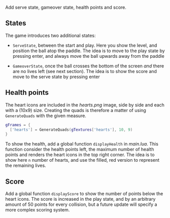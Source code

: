 Add serve state, gameover state, health points and score.

## States

The game introduces two additional states:

- `ServeState`, between the start and play. Here you show the level, and position the ball atop the paddle. The idea is to move to the play state by pressing enter, and always move the ball upwards away from the paddle

- `GameoverState`, once the ball crosses the bottom of the screen _and_ there are no lives left (see next section). The idea is to show the score and move to the serve state by pressing enter

## Health points

The heart icons are included in the _hearts.png_ image, side by side and each with a (10x9) size. Creating the quads is therefore a matter of using `GenerateQuads` with the given measure.

```lua
gFrames = {
  ['hearts'] = GenerateQuads(gTextures['hearts'], 10, 9)
}
```

To show the health, add a global function `displayHealth` in _main.lua_. This function consider the health points left, the maximum number of health points and renders the heart icons in the top right corner. The idea is to show here `n` number of hearts, and use the filled, red version to represent the remaining lives.

## Score

Add a global function `displayScore` to show the number of points below the heart icons. The score is increased in the play state, and by an arbitrary amount of 50 points for every collision, but a future update will specify a more complex scoring system.
